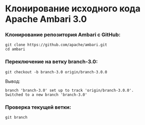 # Клонирование исходного кода Apache Ambari 3.0

### Клонирование репозитория Ambari с GitHub:

```shell
git clone https://github.com/apache/ambari.git
cd ambari
```

### Переключение на ветку branch-3.0:

```shell
git checkout -b branch-3.0 origin/branch-3.0.0
```
Вывод:
```shell
branch 'branch-3.0' set up to track 'origin/branch-3.0.0'.
Switched to a new branch 'branch-3.0'
```

### Проверка текущей ветки:

```shell
git branch
```